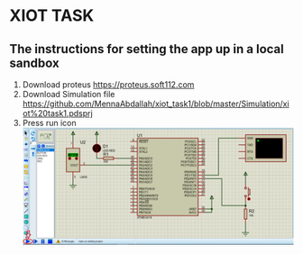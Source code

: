 # XIOT TASK 
## The instructions for setting the app up in a local sandbox
1. Download proteus https://proteus.soft112.com
2. Download Simulation file https://github.com/MennaAbdallah/xiot_task1/blob/master/Simulation/xiot%20task1.pdsprj
3. Press run icon
![Capture](Capture.png)
